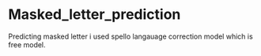 # Masked_letter_prediction
  Predicting masked letter i used spello langauage correction model which is free model.
